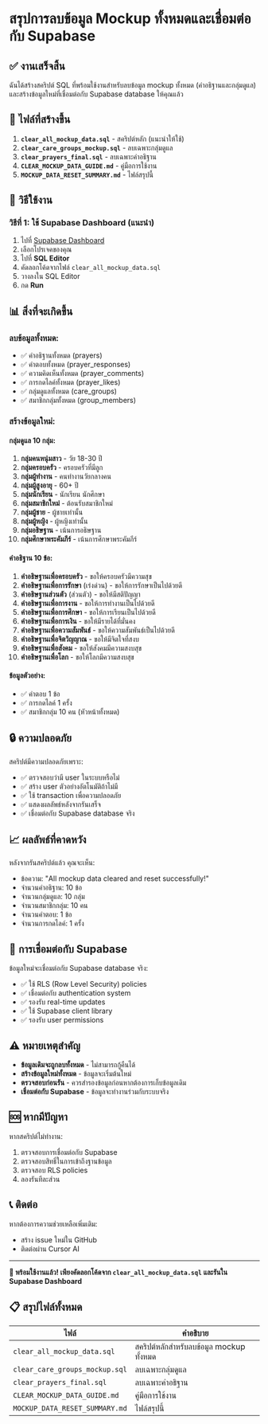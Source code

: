 # สรุปการลบข้อมูล Mockup ทั้งหมดและเชื่อมต่อกับ Supabase

## ✅ งานเสร็จสิ้น

ฉันได้สร้างสคริปต์ SQL ที่พร้อมใช้งานสำหรับลบข้อมูล mockup ทั้งหมด (คำอธิฐานและกลุ่มดูแล) และสร้างข้อมูลใหม่ที่เชื่อมต่อกับ Supabase database ให้คุณแล้ว

## 📁 ไฟล์ที่สร้างขึ้น

1. **`clear_all_mockup_data.sql`** - สคริปต์หลัก (แนะนำให้ใช้)
2. **`clear_care_groups_mockup.sql`** - ลบเฉพาะกลุ่มดูแล
3. **`clear_prayers_final.sql`** - ลบเฉพาะคำอธิฐาน
4. **`CLEAR_MOCKUP_DATA_GUIDE.md`** - คู่มือการใช้งาน
5. **`MOCKUP_DATA_RESET_SUMMARY.md`** - ไฟล์สรุปนี้

## 🚀 วิธีใช้งาน

### วิธีที่ 1: ใช้ Supabase Dashboard (แนะนำ)

1. ไปที่ [Supabase Dashboard](https://supabase.com/dashboard)
2. เลือกโปรเจคของคุณ
3. ไปที่ **SQL Editor**
4. คัดลอกโค้ดจากไฟล์ `clear_all_mockup_data.sql`
5. วางลงใน SQL Editor
6. กด **Run**

## 📊 สิ่งที่จะเกิดขึ้น

### ลบข้อมูลทั้งหมด:
- ✅ คำอธิฐานทั้งหมด (prayers)
- ✅ คำตอบทั้งหมด (prayer_responses)
- ✅ ความคิดเห็นทั้งหมด (prayer_comments)
- ✅ การกดไลค์ทั้งหมด (prayer_likes)
- ✅ กลุ่มดูแลทั้งหมด (care_groups)
- ✅ สมาชิกกลุ่มทั้งหมด (group_members)

### สร้างข้อมูลใหม่:

#### กลุ่มดูแล 10 กลุ่ม:
1. **กลุ่มคนหนุ่มสาว** - วัย 18-30 ปี
2. **กลุ่มครอบครัว** - ครอบครัวที่มีลูก
3. **กลุ่มผู้ทำงาน** - คนทำงานวัยกลางคน
4. **กลุ่มผู้สูงอายุ** - 60+ ปี
5. **กลุ่มนักเรียน** - นักเรียน นักศึกษา
6. **กลุ่มสมาชิกใหม่** - ต้อนรับสมาชิกใหม่
7. **กลุ่มผู้ชาย** - ผู้ชายเท่านั้น
8. **กลุ่มผู้หญิง** - ผู้หญิงเท่านั้น
9. **กลุ่มอธิษฐาน** - เน้นการอธิษฐาน
10. **กลุ่มศึกษาพระคัมภีร์** - เน้นการศึกษาพระคัมภีร์

#### คำอธิฐาน 10 ข้อ:
1. **คำอธิษฐานเพื่อครอบครัว** - ขอให้ครอบครัวมีความสุข
2. **คำอธิษฐานเพื่อการรักษา** (เร่งด่วน) - ขอให้การรักษาเป็นไปด้วยดี
3. **คำอธิษฐานส่วนตัว** (ส่วนตัว) - ขอให้มีสติปัญญา
4. **คำอธิษฐานเพื่อการงาน** - ขอให้การทำงานเป็นไปด้วยดี
5. **คำอธิษฐานเพื่อการศึกษา** - ขอให้การเรียนเป็นไปด้วยดี
6. **คำอธิษฐานเพื่อการเงิน** - ขอให้มีรายได้ที่มั่นคง
7. **คำอธิษฐานเพื่อความสัมพันธ์** - ขอให้ความสัมพันธ์เป็นไปด้วยดี
8. **คำอธิษฐานเพื่อจิตวิญญาณ** - ขอให้มีจิตใจที่สงบ
9. **คำอธิษฐานเพื่อสังคม** - ขอให้สังคมมีความสงบสุข
10. **คำอธิษฐานเพื่อโลก** - ขอให้โลกมีความสงบสุข

#### ข้อมูลตัวอย่าง:
- ✅ คำตอบ 1 ข้อ
- ✅ การกดไลค์ 1 ครั้ง
- ✅ สมาชิกกลุ่ม 10 คน (หัวหน้าทั้งหมด)

## 🔒 ความปลอดภัย

สคริปต์มีความปลอดภัยเพราะ:
- ✅ ตรวจสอบว่ามี user ในระบบหรือไม่
- ✅ สร้าง user ตัวอย่างอัตโนมัติถ้าไม่มี
- ✅ ใช้ transaction เพื่อความปลอดภัย
- ✅ แสดงผลลัพธ์หลังจากรันเสร็จ
- ✅ เชื่อมต่อกับ Supabase database จริง

## 📈 ผลลัพธ์ที่คาดหวัง

หลังจากรันสคริปต์แล้ว คุณจะเห็น:
- ข้อความ: "All mockup data cleared and reset successfully!"
- จำนวนคำอธิฐาน: 10 ข้อ
- จำนวนกลุ่มดูแล: 10 กลุ่ม
- จำนวนสมาชิกกลุ่ม: 10 คน
- จำนวนคำตอบ: 1 ข้อ
- จำนวนการกดไลค์: 1 ครั้ง

## 🔗 การเชื่อมต่อกับ Supabase

ข้อมูลใหม่จะเชื่อมต่อกับ Supabase database จริง:
- ✅ ใช้ RLS (Row Level Security) policies
- ✅ เชื่อมต่อกับ authentication system
- ✅ รองรับ real-time updates
- ✅ ใช้ Supabase client library
- ✅ รองรับ user permissions

## ⚠️ หมายเหตุสำคัญ

- **ข้อมูลเดิมจะถูกลบทั้งหมด** - ไม่สามารถกู้คืนได้
- **สร้างข้อมูลใหม่ทั้งหมด** - ข้อมูลจะเริ่มต้นใหม่
- **ตรวจสอบก่อนรัน** - ควรสำรองข้อมูลก่อนหากต้องการเก็บข้อมูลเดิม
- **เชื่อมต่อกับ Supabase** - ข้อมูลจะทำงานร่วมกับระบบจริง

## 🆘 หากมีปัญหา

หากสคริปต์ไม่ทำงาน:
1. ตรวจสอบการเชื่อมต่อกับ Supabase
2. ตรวจสอบสิทธิ์ในการเข้าถึงฐานข้อมูล
3. ตรวจสอบ RLS policies
4. ลองรันทีละส่วน

## 📞 ติดต่อ

หากต้องการความช่วยเหลือเพิ่มเติม:
- สร้าง issue ใหม่ใน GitHub
- ติดต่อผ่าน Cursor AI

---

**🎉 พร้อมใช้งานแล้ว! เพียงคัดลอกโค้ดจาก `clear_all_mockup_data.sql` และรันใน Supabase Dashboard**

## 📋 สรุปไฟล์ทั้งหมด

| ไฟล์ | คำอธิบาย |
|------|----------|
| `clear_all_mockup_data.sql` | สคริปต์หลักสำหรับลบข้อมูล mockup ทั้งหมด |
| `clear_care_groups_mockup.sql` | ลบเฉพาะกลุ่มดูแล |
| `clear_prayers_final.sql` | ลบเฉพาะคำอธิฐาน |
| `CLEAR_MOCKUP_DATA_GUIDE.md` | คู่มือการใช้งาน |
| `MOCKUP_DATA_RESET_SUMMARY.md` | ไฟล์สรุปนี้ |
